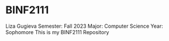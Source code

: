 # BINF2111
Liza Gugieva
Semester: Fall 2023
Major: Computer Science
Year: Sophomore
This is my BINF2111 Repository
